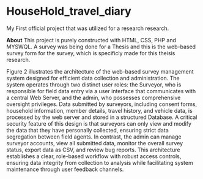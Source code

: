 # HouseHold_travel_diary
My First official project that was utilized for a research research.

**About**
This project is purely constructed with HTML, CSS, PHP and MYSWQL.
A survey was being done for a Thesis and this is the web-based survey form for the survey, which is specificly made for this theisis research.

Figure 2 illustrates the architecture of the web-based survey management system designed for efficient data collection and administration. The system operates through two distinct user roles: the Surveyor, who is responsible for field data entry via a user interface that communicates with a central Web Server, and the admin, who possesses comprehensive oversight privileges. Data submitted by surveyors, including consent forms, household information, member details, travel history, and vehicle data, is processed by the web server and stored in a structured Database. A critical security feature of this design is that surveyors can only view and modify the data that they have personally collected, ensuring strict data segregation between field agents. In contrast, the admin can manage surveyor accounts, view all submitted data, monitor the overall survey status, export data as CSV, and review bug reports. This architecture establishes a clear, role-based workflow with robust access controls, ensuring data integrity from collection to analysis while facilitating system maintenance through user feedback channels.
